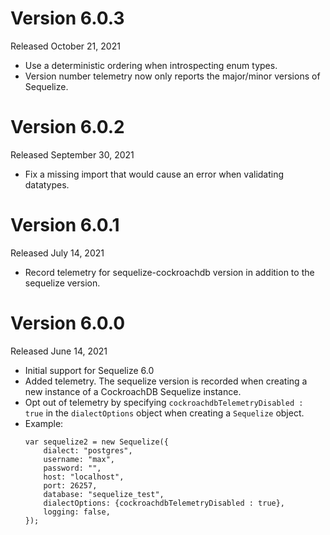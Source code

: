 # Version 6.0.3
Released October 21, 2021
* Use a deterministic ordering when introspecting enum types.
* Version number telemetry now only reports the major/minor versions of Sequelize.

# Version 6.0.2
Released September 30, 2021
* Fix a missing import that would cause an error when validating datatypes.

# Version 6.0.1
Released July 14, 2021
* Record telemetry for sequelize-cockroachdb version in addition to the sequelize version.

# Version 6.0.0
Released June 14, 2021
* Initial support for Sequelize 6.0
* Added telemetry. The sequelize version is recorded when creating a new instance of a CockroachDB Sequelize instance.
* Opt out of telemetry by specifying `cockroachdbTelemetryDisabled : true` in the `dialectOptions` object when creating a `Sequelize` object.
* Example:
    ```
    var sequelize2 = new Sequelize({
        dialect: "postgres",
        username: "max",
        password: "",
        host: "localhost",
        port: 26257,
        database: "sequelize_test",
        dialectOptions: {cockroachdbTelemetryDisabled : true},
        logging: false,
    });
    ```
